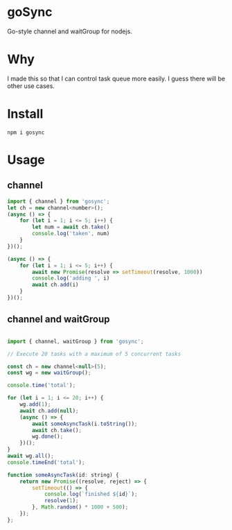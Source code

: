 # goSync
Go-style channel and waitGroup for nodejs.

# Why
I made this so that I can control task queue more easily. I guess there will be other use cases.

# Install
```console
npm i gosync
```

# Usage

## channel
```js
import { channel } from 'gosync';
let ch = new channel<number>();
(async () => {
    for (let i = 1; i <= 5; i++) {
        let num = await ch.take()
        console.log('taken', num)
    }
})();

(async () => {
    for (let i = 1; i <= 5; i++) {
        await new Promise(resolve => setTimeout(resolve, 1000))
        console.log('adding ', i)
        await ch.add(i)
    }
})();

```

## channel and waitGroup
```js

import { channel, waitGroup } from 'gosync';

// Execute 20 tasks with a maximum of 5 concurrent tasks

const ch = new channel<null>(5);
const wg = new waitGroup();

console.time('total');

for (let i = 1; i <= 20; i++) {
    wg.add(1);
    await ch.add(null);
    (async () => {
        await someAsyncTask(i.toString());
        await ch.take();
        wg.done();
    })();
}
await wg.all();
console.timeEnd('total');

function someAsyncTask(id: string) {
    return new Promise((resolve, reject) => {
        setTimeout(() => {
            console.log(`finished ${id}`);
            resolve(1);
        }, Math.random() * 1000 + 500);
    });
};

```

